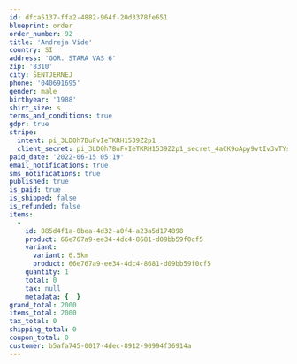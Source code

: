 ```yaml
---
id: dfca5137-ffa2-4882-964f-20d3378fe651
blueprint: order
order_number: 92
title: 'Andreja Vide'
country: SI
address: 'GOR. STARA VAS 6'
zip: '8310'
city: ŠENTJERNEJ
phone: '040691695'
gender: male
birthyear: '1988'
shirt_size: s
terms_and_conditions: true
gdpr: true
stripe:
  intent: pi_3LD0h7BuFvIeTKRH1539Z2p1
  client_secret: pi_3LD0h7BuFvIeTKRH1539Z2p1_secret_4aCK9oApy9vtIv3vTYsRFilv7
paid_date: '2022-06-15 05:19'
email_notifications: true
sms_notifications: true
published: true
is_paid: true
is_shipped: false
is_refunded: false
items:
  -
    id: 885d4f1a-0bea-4d32-a0f4-a23a5d174898
    product: 66e767a9-ee34-4dc4-8681-d09bb59f0cf5
    variant:
      variant: 6.5km
      product: 66e767a9-ee34-4dc4-8681-d09bb59f0cf5
    quantity: 1
    total: 0
    tax: null
    metadata: {  }
grand_total: 2000
items_total: 2000
tax_total: 0
shipping_total: 0
coupon_total: 0
customer: b5afa745-0017-4dec-8912-90994f36914a
---
```

